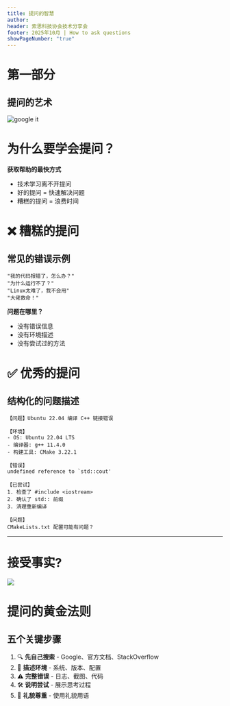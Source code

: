 ```yaml
---
title: 提问的智慧
author:
header: 索思科技协会技术分享会
footer: 2025年10月 | How to ask questions
showPageNumber: "true"
---
```

# 第一部分

## 提问的艺术

![google it](/image/googleit.png)

# 为什么要学会提问？

**获取帮助的最快方式**

- 技术学习离不开提问
- 好的提问 = 快速解决问题
- 糟糕的提问 = 浪费时间

# ❌ 糟糕的提问

## 常见的错误示例

```text
"我的代码报错了，怎么办？"
"为什么运行不了？"
"Linux太难了，我不会用"
"大佬救命！"
```

**问题在哪里？**

- 没有错误信息
- 没有环境描述
- 没有尝试过的方法

# ✅ 优秀的提问

## 结构化的问题描述

```text
【问题】Ubuntu 22.04 编译 C++ 链接错误

【环境】
- OS: Ubuntu 22.04 LTS
- 编译器: g++ 11.4.0
- 构建工具: CMake 3.22.1

【错误】
undefined reference to `std::cout'

【已尝试】
1. 检查了 #include <iostream>
2. 确认了 std:: 前缀
3. 清理重新编译

【问题】
CMakeLists.txt 配置可能有问题？
```

---

# 接受事实?

![](/image/you-are-not-prepared.png)


# 提问的黄金法则

## 五个关键步骤

1. 🔍 **先自己搜索** - Google、官方文档、StackOverflow
2. 📝 **描述环境** - 系统、版本、配置
3. ⚠️ **完整错误** - 日志、截图、代码
4. 🛠️ **说明尝试** - 展示思考过程
5. 🤝 **礼貌尊重** - 使用礼貌用语

